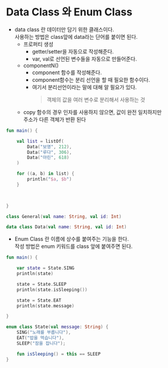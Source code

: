 # Data Class 와 Enum Class

- data class 란 데이터만 담기 위한 클래스이다.<br>
  사용하는 방법은 class앞에 data라는 단어를 붙이면 된다.
    - 프로퍼티 생성
        - getter/setter을 자동으로 작성해준다.
        - var, val로 선언된 변수들을 자동으로 만들어준다.
    - componentN()
        - component 함수를 작성해준다.
        - component함수는 분리 선언을 할 때 필요한 함수이다.
        - 여기서 분리선언이라는 말에 대해 알 필요가 있다.<br>
            > 객체의 값을 여러 변수로 분리해서 사용하는 것
    - copy 함수의 경우 인자를 사용하지 않으면, 값이 완전 일치하지만<br>
    주소가 다른 객체가 반환 된다
```kotlin
fun main() {

    val list = listOf(
        Data("보영", 212),
        Data("루다", 306),
        Data("아린", 618)
    )

    for ((a, b) in list) {
        println("$a, $b")
    }

    

}

class General(val name: String, val id: Int)

data class Data(val name: String, val id: Int)
```

- Enum Class 란 이름에 상수를 붙여주는 기능을 한다.<br>
  작성 방법은 enum 키워드를 class 앞에 붙여주면 된다.
  
```kotlin
fun main() {

    var state = State.SING
    println(state)

    state = State.SLEEP
    println(state.isSleeping())

    state = State.EAT
    println(state.message)

}

enum class State(val message: String) {
    SING("노래를 부릅니다"),
    EAT("밥을 먹습니다"),
    SLEEP("잠을 잡니다");

    fun isSleeping() = this == SLEEP
}
```